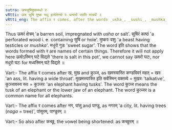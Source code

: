 ```yaml
---
sutra: ऊषसुषिमुष्कमधो रः
vRtti: ऊष सुषि मुष्क मधु इत्येतेभ्यो रः प्रत्ययो भवति मत्वर्थे ॥
vRtti_eng: The affix र comes, after the words _usha_, _sushi_, _mushka_ and _madhu_, with the force of _matup_.
---
```

Thus ऊषरं क्षेत्रम् 'a barren soil, impregnated with _usha_ or salt'. सुषिरं काष्ठं 'a perforated wood i. e. containing सुषि or hole'. मुष्करः वशुः 'a beast having testicles or _mushka_'. मधुरो गुडः 'sweet sugar'. The word इति shows that the words formed with र are names of certain things. Therefore it will not apply here ऊषोऽस्मिन् घटे विद्यते 'there is salt in this pot', we cannot say ऊषरो घटः, nor मधुरो घटः for मध्वस्मिन् घटे विद्यते ॥

Vart:- The affix र comes after ख, मुख and कुञ्ज, as खमस्यास्ति कण्डविवरं महत् = खरः 'an ass, lit. having a wide throat'. मुखमस्यास्ति इति सर्वस्मिन् वक्तव्ये = मुखरः 'talkative', कुञ्जावस्य स्तः = कुञ्जरः 'an elephant having tusks'. The word कुञ्ज means the tusk of an elephant or the lower jaw of an elephant. The word कुञ्जर is a common name for all elephants.

Vart:- The affix र comes after नग, पांसु and पाण्डु, as नगरम् 'a city, lit. having trees (_naga_ = tree)', पांसुरम्, पाण्डुरम् ॥

Vart:- So also after कच्छू, the vowel being shortened: as कच्छुरम् ॥
